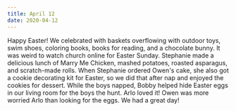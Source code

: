 ```yaml
---
title: April 12
date: 2020-04-12
---
```

Happy Easter! We celebrated with baskets overflowing with outdoor toys, swim shoes, coloring books, books for reading, and a chocolate bunny. It was weird to watch church online for Easter Sunday. Stephanie made a delicious lunch of Marry Me Chicken, mashed potatoes, roasted asparagus, and scratch-made rolls. When Stephanie ordered Owen's cake, she also got a cookie decorating kit for Easter, so we did that after nap and enjoyed the cookies for dessert. While the boys napped, Bobby helped hide Easter eggs in our living room for the boys the hunt. Arlo loved it! Owen was more worried Arlo than looking for the eggs. We had a great day!